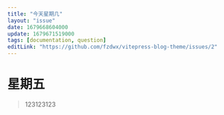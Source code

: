 ```yaml
---
title: "今天星期几"
layout: "issue"
date: 1679668604000
update: 1679671519000
tags: [documentation, question]
editLink: "https://github.com/fzdwx/vitepress-blog-theme/issues/2"
---
```


# 星期五

> 123123123
